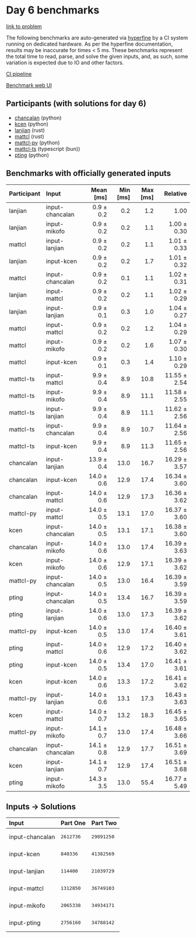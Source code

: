 # Day 6 benchmarks

[link to problem](https://adventofcode.com/2023/day/6)

The following benchmarks are auto-generated via
[hyperfine](https://github.com/sharkdp/hyperfine) by a CI system running on
dedicated hardware. As per the hyperfine documentation, results may be
inaccurate for times < 5 ms. These benchmarks represent the total time to read,
parse, and solve the given inputs, and, as such, some variation is expected due
to IO and other factors.

[CI pipeline](http://ci.papercode.net:8080/teams/main/pipelines/aoc2023)

[Benchmark web UI](https://aoc.ancalagon.black)


## Participants (with solutions for day 6)

- [chancalan](https://github.com/chancalan/aoc2023) (python)
- [kcen](https://github.com/kcen/aoc2023) (python)
- [lanjian](https://github.com/lanjian/aoc-2023) (rust)
- [mattcl](https://github.com/mattcl/aoc2023) (rust)
- [mattcl-py](https://github.com/mattcl/aoc2023-py) (python)
- [mattcl-ts](https://github.com/mattcl/aoc2023-js) (typescript (bun))
- [pting](https://github.com/pting/aoc2023) (python)


## Benchmarks with officially generated inputs

| Participant | Input | Mean [ms] | Min [ms] | Max [ms] | Relative |
|:---|:---|---:|---:|---:|---:|
| lanjian | input-chancalan | 0.9 ± 0.2 | 0.2 | 1.2 | 1.00 |
| lanjian | input-mikofo | 0.9 ± 0.2 | 0.2 | 1.1 | 1.00 ± 0.30 |
| mattcl | input-lanjian | 0.9 ± 0.2 | 0.2 | 1.1 | 1.01 ± 0.33 |
| lanjian | input-kcen | 0.9 ± 0.2 | 0.2 | 1.7 | 1.01 ± 0.32 |
| mattcl | input-chancalan | 0.9 ± 0.2 | 0.1 | 1.1 | 1.02 ± 0.31 |
| lanjian | input-mattcl | 0.9 ± 0.2 | 0.2 | 1.1 | 1.02 ± 0.29 |
| lanjian | input-lanjian | 0.9 ± 0.1 | 0.3 | 1.0 | 1.04 ± 0.27 |
| mattcl | input-mattcl | 0.9 ± 0.2 | 0.2 | 1.2 | 1.04 ± 0.29 |
| mattcl | input-mikofo | 0.9 ± 0.2 | 0.2 | 1.6 | 1.07 ± 0.30 |
| mattcl | input-kcen | 0.9 ± 0.1 | 0.3 | 1.4 | 1.10 ± 0.29 |
| mattcl-ts | input-mattcl | 9.9 ± 0.4 | 8.9 | 10.8 | 11.55 ± 2.54 |
| mattcl-ts | input-mikofo | 9.9 ± 0.4 | 8.9 | 11.1 | 11.58 ± 2.55 |
| mattcl-ts | input-lanjian | 9.9 ± 0.4 | 8.9 | 11.1 | 11.62 ± 2.56 |
| mattcl-ts | input-chancalan | 9.9 ± 0.4 | 8.9 | 10.7 | 11.64 ± 2.56 |
| mattcl-ts | input-kcen | 9.9 ± 0.4 | 8.9 | 11.3 | 11.65 ± 2.56 |
| chancalan | input-lanjian | 13.9 ± 0.4 | 13.0 | 16.7 | 16.29 ± 3.57 |
| chancalan | input-kcen | 14.0 ± 0.6 | 12.9 | 17.4 | 16.34 ± 3.60 |
| chancalan | input-mattcl | 14.0 ± 0.6 | 12.9 | 17.3 | 16.36 ± 3.62 |
| mattcl-py | input-mattcl | 14.0 ± 0.5 | 13.1 | 17.0 | 16.37 ± 3.60 |
| kcen | input-chancalan | 14.0 ± 0.5 | 13.1 | 17.1 | 16.38 ± 3.60 |
| chancalan | input-mikofo | 14.0 ± 0.6 | 13.0 | 17.4 | 16.39 ± 3.63 |
| kcen | input-mikofo | 14.0 ± 0.6 | 12.9 | 17.1 | 16.39 ± 3.62 |
| mattcl-py | input-chancalan | 14.0 ± 0.5 | 13.0 | 16.4 | 16.39 ± 3.59 |
| pting | input-chancalan | 14.0 ± 0.5 | 13.4 | 16.7 | 16.39 ± 3.59 |
| pting | input-lanjian | 14.0 ± 0.6 | 13.0 | 17.3 | 16.39 ± 3.62 |
| mattcl-py | input-kcen | 14.0 ± 0.5 | 13.0 | 17.4 | 16.40 ± 3.61 |
| pting | input-mattcl | 14.0 ± 0.6 | 12.9 | 17.2 | 16.40 ± 3.62 |
| pting | input-kcen | 14.0 ± 0.5 | 13.4 | 17.0 | 16.41 ± 3.61 |
| kcen | input-kcen | 14.0 ± 0.6 | 13.3 | 17.2 | 16.41 ± 3.62 |
| mattcl-py | input-lanjian | 14.0 ± 0.6 | 13.1 | 17.3 | 16.43 ± 3.63 |
| kcen | input-mattcl | 14.0 ± 0.7 | 13.2 | 18.3 | 16.45 ± 3.65 |
| mattcl-py | input-mikofo | 14.1 ± 0.7 | 13.0 | 17.4 | 16.48 ± 3.66 |
| chancalan | input-chancalan | 14.1 ± 0.8 | 12.9 | 17.7 | 16.51 ± 3.69 |
| kcen | input-lanjian | 14.1 ± 0.7 | 12.9 | 17.4 | 16.51 ± 3.68 |
| pting | input-mikofo | 14.3 ± 3.5 | 13.0 | 55.4 | 16.77 ± 5.49 |


## Inputs -> Solutions

| Input | Part One | Part Two |
|:---|:---|:---|
|input-chancalan|<pre>2612736</pre>|<pre>29891250</pre>|
|input-kcen|<pre>840336</pre>|<pre>41382569</pre>|
|input-lanjian|<pre>114400</pre>|<pre>21039729</pre>|
|input-mattcl|<pre>1312850</pre>|<pre>36749103</pre>|
|input-mikofo|<pre>2065338</pre>|<pre>34934171</pre>|
|input-pting|<pre>2756160</pre>|<pre>34788142</pre>|